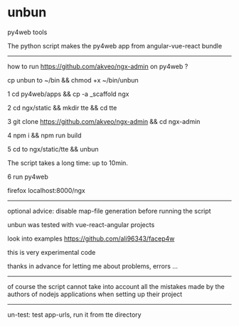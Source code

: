 # unbun

py4web tools

The python script makes the py4web app from angular-vue-react bundle

-----------------------------------------------------

how to run  https://github.com/akveo/ngx-admin on py4web ?

cp unbun to ~/bin && chmod +x ~/bin/unbun 

1 cd py4web/apps && cp -a _scaffold ngx

2 cd ngx/static && mkdir tte && cd tte

3 git clone https://github.com/akveo/ngx-admin && cd ngx-admin

4 npm i && npm run build

5 cd to ngx/static/tte  && unbun

The script takes a long time: up to 10min.

6 run py4web 

firefox localhost:8000/ngx

--------------------------------------------------------

optional advice: disable map-file generation before running the script

unbun was tested with vue-react-angular projects 

look into examples https://github.com/ali96343/facep4w

this is very experimental code 

thanks in advance for letting me about problems, errors ... 

-----------------------------------------------------
of course the script cannot take into account all the mistakes made by the authors of nodejs applications when setting up their project

-----------------------------------------------------

un-test: test app-urls,  run it from tte directory



